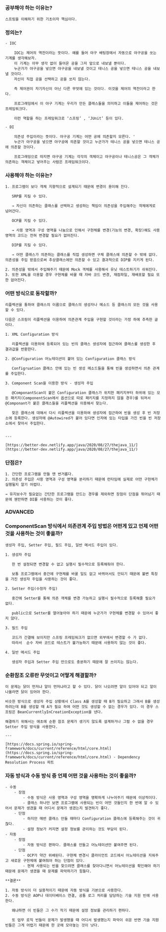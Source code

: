 ### 공부해야 하는 이유는?
    
    스프링을 이해하기 위한 기초이자 핵심이다.
    
### 정의는?
    - IOC
        
        IOC는 제어의 역전이라는 뜻이다. 예를 들어 야구 배팅장에서 자동으로 야구공을 쏘는 기계를 생각해보자. 
        이 기계는 아무 생각 없이 들어온 공을 그저 앞으로 내보낼 뿐이다. 
        누군가가 야구공을 넣으면 야구공을 내보낼 것이고 테니스 공을 넣으면 테니스 공을 내보낼 것이다. 
        자신이 직접 공을 선택하고 공을 쏘지 않는다.
        
        즉 제어권이 자기자신이 아닌 다른 무엇에 있는 것이다. 이것을 제어의 역전이라고 한다.
        
        프로그래밍에서 이 야구 기계는 우리가 만든 클래스들을 의미하고 이들을 제어하는 것은 프레임워크다.
        
        이런 역할을 하는 프레임워크로 ‘스프링’ , ‘JUnit’ 등이 있다.
        
    - DI
        
        의존성 주입이라는 뜻이다. 야구공 기계는 어떤 공에 의존할지 모른다. '
        누군가 야구공을 넣으면 야구공에 의존할 것이고 누군가가 테니스 공을 넣으면 테니스 공에 의존할 것이다.
        
        프로그래밍으로 따지면 야구공 기계는 각각의 객체이고 야구공이나 테니스공은 그 객체가 의존하는 객체이고 넣어주는 사람은 프레임워크이다.

### 사용해야 하는 이유는?
    1. 프로그램이 보다 객체 지향적으로 설계되기 때문에 변경이 용이해 진다.

       SRP를 지킬 수 있다.

       → 자신이 의존하는 클래스를 선택하고 생성하는 책임이 의존성을 주입해주는 객체에게로 넘어간다.

       OCP를 지킬 수 있다.

       → 사용 영역과 구성 영역을 나눔으로 인해서 구현체를 변경(기능의 변경, 확장)해도 사용 영역의 코드는 전혀 변경할 필요가 없어진다.

       DIP를 지킬 수 있다.

       → 어떤 클래스가 의존하는 클래스를 직접 생성하면 구체 클래스에 의존할 수 밖에 없다. 의존성을 주입 받음으로써 추상클래스에만 의존할 수 있고 결과적으로 DIP를 지키게 된다.

    2. 의존성을 밖에서 주입해주기 때문에 Mock 객체를 사용해서 유닛 테스트하기가 쉬워진다.
    3. 또한 XML을 이용할 경우 구현체를 바꿀 때 자바 코드 변경, 재컴파일, 재배포할 필요 또한 없어진다.
### 어떤 방식으로 동작할까?

    리플렉션을 통하여 클래스의 이름으로 클래스의 생성자나 메소드 등 클래스의 모든 것을 사용할 수 있다.

    다음은 스프링이 리플렉션을 이용하여 의존관계 주입을 구현할 것이라는 가정 하에 추측한 글이다.

    1. XML Configuration 방식

       리플렉션을 이용하여 등록되어 있는 빈의 클래스 생성자에 접근하여 클래스를 생성한 후 결과값을 반환한다.

    2. @Configuration 어노테이션이 붙어 있는 Configuration 클래스 방식

       Configruation 클래스 안에 있는 빈 생성 메소드들을 통해 빈을 생성하면서 의존 관계를 주입한다.

    3. Component Scan을 이용한 방식 - 생성자 주입

       @ComponantScan이 붙은 Configuration 클래스가 위치한 패키지부터 하위에 있는 모든 패키지(ComponentScan에서 옵션으로 따로 패키지를 지정하지 않을 경우)를 뒤져서 @Componant가 붙은 클래스들을 리플렉션을 이용해서 찾는다.

       찾은 클래스에 대해서 다시 리플렉션을 이용하여 생성자에 접근하여 빈을 생성 후 빈 저장소에 등록한다. 생성자에 @Autowired가 붙어 있다면 인자에 있는 타입을 가진 빈을 빈 저장소에서 찾아서 주입한다.


    ---
    
    [https://better-dev.netlify.app/java/2020/08/27/thejava_11/](https://better-dev.netlify.app/java/2020/08/27/thejava_11/)

### 단점은?
    1. 간단한 프로그램을 만들 땐 번거롭다.
    2. 의존성 주입은 사용 영역과 구성 영역을 분리하기 때문에 런타임에 실제로 어떤 구현체가 실행될지 알기 어렵다.

    → 유지보수가 필요없는 간단한 프로그램을 만드는 경우를 제외하면 장점이 단점을 뛰어넘기 때문에 웬만하면 DI를 사용하는 것이 좋다.


### ADVANCED

### ComponentScan 방식에서 의존관계 주입 방법은 어떤게 있고 언제 어떤 것을 사용하는 것이 좋을까?

    생성자 주입, Setter 주입, 필드 주입, 일반 메서드 주입이 있다.

    1. 생성자 주입

       한 번 설정되면 변경할 수 없고 실행시 필수적으로 등록해줘야 한다.

       보통 프로그램에서 중간에 구현체를 바꿀 일도 없고 바뀌어서도 안되기 때문에 불변 특징을 가진 생성자 주입을 사용하는 것이 좋다.

    2. Setter 주입(수정자 주입)

       중간에 Setter를 통해 의존 객체를 변경 가능하고 실행시 필수적으로 등록해줄 필요가 없다.

       public으로 Setter를 열어놓아야 하기 때문에 누군가가 구현체를 변경할 수 있어서 좋지 않다.

    3. 필드 주입

       코드가 간결해 보이지만 스프링 프레임워크가 없으면 외부에서 변경할 수 가 없다. 
       따라서  순수 자바 코드로 테스트가 불가능하기 때문에 사용하지 않는 것이 좋다.

    4. 일반 메서드 주입

       생성자 주입과 Setter 주입 만으로도 충분하기 때문에 잘 쓰이지는 않는다.

### 순환참조 오류란 무엇이고 어떻게 해결할까?

    이 문제는 닭이 먼저냐 알이 먼저냐라고 할 수 있다. 닭이 나오려면 알이 있어야 되고 알이 나올라면 닭이 있어야 한다.

    비슷한 방식으로 생성자 주입 상황에서 Class A를 생성할 때 B가 필요하고 그래서 B를 생성하려는데 B를 생성할 때 A가 필요 하여 어떤 것도 생성할 수 없는 경우가 있다. 이 경우 스프링은 BeanCurrentlyInCreationException을 낸다.

    해결하기 위해서는 애초에 순환 참조 문제가 생기지 않도록 설계하거나 그럴 수 없을 경우 Setter 주입 방식을 사용한다.
    
    ---

    [https://docs.spring.io/spring-framework/docs/current/reference/html/core.html](https://docs.spring.io/spring-framework/docs/current/reference/html/core.html) - Dependency Resolution Process 파트

### 자동 방식과 수동 방식 중 언제 어떤 것을 사용하는 것이 좋을까?
    - 수동
        - 장점
            - 수동 방식은 사용 영역과 구성 영역을 명확하게 나누어주기 때문에 이상적이다.
            - 클래스 하나만 보면 프로그램에 사용되는 빈이 어떤 것들인지 한 번에 알 수 있어서 문제가 생겼을 때 어디서 문제가 생겼는지 발견하기 좋다.
        - 단점
            - 하지만 매번 클래스 만들 때마다 Configuration 클래스에 등록해주는 것이 귀찮다.
            - 설정 정보가 커지면 설정 정보를 관리하는 것도 부담이 된다.
    - 자동
        - 장점
            - 자동 방식은 편하다. 클래스를 만들고 어노테이션만 붙여주면 된다.
        - 단점
            - OCP가 약간 위배된다. 구현체 변경시 클라이언트 코드에서 어노테이션을 지워주고 새로운 구현체에 붙여줘야 하는 단점이 있다.
            - 현재 사용되는 빈을 찾으려면 클래스를 찾아다니면서 어노테이션을 확인해야 하기 때문에 문제가 생겼을 때 문제를 파악하기가 힘들다.

    **결론**

    1. 자동 방식이 더 실용적이기 때문에 자동 방식을 기본으로 사용한다.
    2. 수동 방식은 AOP나 데이터베이스 연결, 공통 로그 처리를 담당하는 기술 지원 빈에 사용한다.

       왜냐하면 이 빈들은 그 수가 작기 때문에 설정 정보를 관리하기 편하다.

       또 업무 로직 빈들이 문제가 발생했을 때 어디서 발생했는지 파악이 쉬운 반면 기술 지원 빈들은 그게 어렵기 때문에 한 곳에 모아놓는 것이 낫다.

